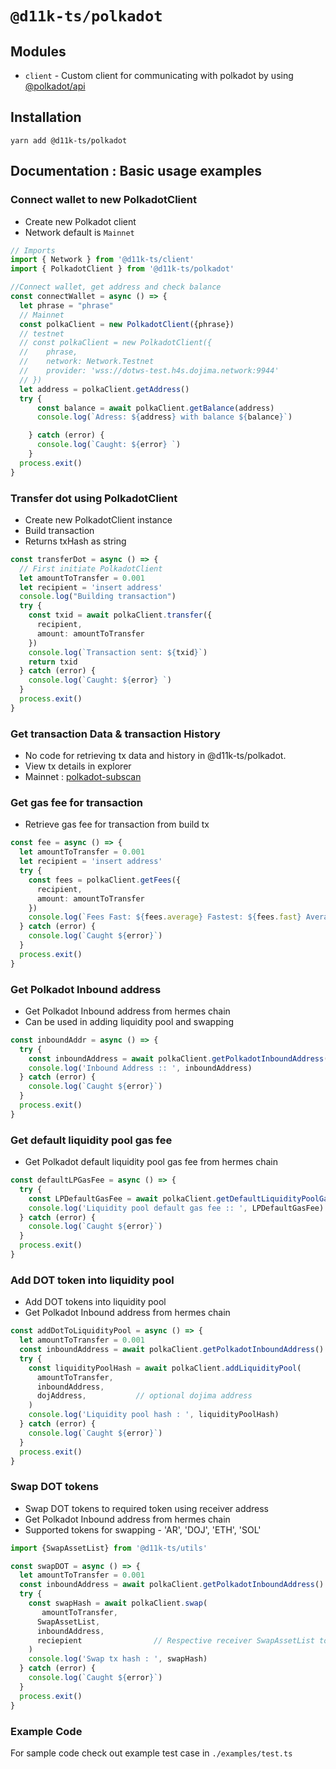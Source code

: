 # `@d11k-ts/polkadot`

## Modules

- `client` - Custom client for communicating with polkadot by using [@polkadot/api](https://github.com/polkadot-js/api)

## Installation

```
yarn add @d11k-ts/polkadot
```

## Documentation : Basic usage examples

### Connect wallet to new PolkadotClient

- Create new Polkadot client
- Network default is `Mainnet`

```ts
// Imports
import { Network } from '@d11k-ts/client'
import { PolkadotClient } from '@d11k-ts/polkadot'

//Connect wallet, get address and check balance 
const connectWallet = async () => {
  let phrase = "phrase"
  // Mainnet
  const polkaClient = new PolkadotClient({phrase})
  // testnet
  // const polkaClient = new PolkadotClient({ 
  //    phrase, 
  //    network: Network.Testnet 
  //    provider: 'wss://dotws-test.h4s.dojima.network:9944'
  // })
  let address = polkaClient.getAddress()
  try {
      const balance = await polkaClient.getBalance(address)
      console.log(`Adress: ${address} with balance ${balance}`)

    } catch (error) {
      console.log(`Caught: ${error} `)
    }
  process.exit()
}
```

### Transfer dot using PolkadotClient

- Create new PolkadotClient instance
- Build transaction
- Returns txHash as string

```ts
const transferDot = async () => {
  // First initiate PolkadotClient
  let amountToTransfer = 0.001
  let recipient = 'insert address'
  console.log("Building transaction")
  try {
    const txid = await polkaClient.transfer({ 
      recipient,
      amount: amountToTransfer
    })
    console.log(`Transaction sent: ${txid}`)
    return txid
  } catch (error) {
    console.log(`Caught: ${error} `)
  }
  process.exit()
}
```

### Get transaction Data & transaction History

- No code for retrieving tx data and history in @d11k-ts/polkadot.
- View tx details in explorer
- Mainnet : [polkadot-subscan](https://polkadot.subscan.io/)

### Get gas fee for transaction

- Retrieve gas fee for transaction from build tx

```ts
const fee = async () => {
  let amountToTransfer = 0.001
  let recipient = 'insert address'
  try {
    const fees = polkaClient.getFees({
      recipient,
      amount: amountToTransfer
    })
    console.log(`Fees Fast: ${fees.average} Fastest: ${fees.fast} Average: ${fees.slow}`)
  } catch (error) {
    console.log(`Caught ${error}`)
  }
  process.exit()
}
```

### Get Polkadot Inbound address

- Get Polkadot Inbound address from hermes chain
- Can be used in adding liquidity pool and swapping

```ts
const inboundAddr = async () => {
  try {
    const inboundAddress = await polkaClient.getPolkadotInboundAddress()
    console.log('Inbound Address :: ', inboundAddress)
  } catch (error) {
    console.log(`Caught ${error}`)
  }
  process.exit()
}
```

### Get default liquidity pool gas fee

- Get Polkadot default liquidity pool gas fee from hermes chain

```ts
const defaultLPGasFee = async () => {
  try {
    const LPDefaultGasFee = await polkaClient.getDefaultLiquidityPoolGasFee()
    console.log('Liquidity pool default gas fee :: ', LPDefaultGasFee)
  } catch (error) {
    console.log(`Caught ${error}`)
  }
  process.exit()
}
```

### Add DOT token into liquidity pool

- Add DOT tokens into liquidity pool
- Get Polkadot Inbound address from hermes chain

```ts
const addDotToLiquidityPool = async () => {
  let amountToTransfer = 0.001
  const inboundAddress = await polkaClient.getPolkadotInboundAddress()
  try {
    const liquidityPoolHash = await polkaClient.addLiquidityPool(
      amountToTransfer,
      inboundAddress,
      dojAddress,           // optional dojima address
    )
    console.log('Liquidity pool hash : ', liquidityPoolHash)
  } catch (error) {
    console.log(`Caught ${error}`)
  }
  process.exit()
}
```

### Swap DOT tokens

- Swap DOT tokens to required token using receiver address
- Get Polkadot Inbound address from hermes chain
- Supported tokens for swapping - 'AR', 'DOJ', 'ETH', 'SOL'

```ts
import {SwapAssetList} from '@d11k-ts/utils'

const swapDOT = async () => {
  let amountToTransfer = 0.001
  const inboundAddress = await polkaClient.getPolkadotInboundAddress()
  try {
    const swapHash = await polkaClient.swap(
       amountToTransfer,
      SwapAssetList,
      inboundAddress,
      reciepient                // Respective receiver SwapAssetList token address
    )
    console.log('Swap tx hash : ', swapHash)
  } catch (error) {
    console.log(`Caught ${error}`)
  }
  process.exit()
}
```

### Example Code

For sample code check out example test case in `./examples/test.ts`